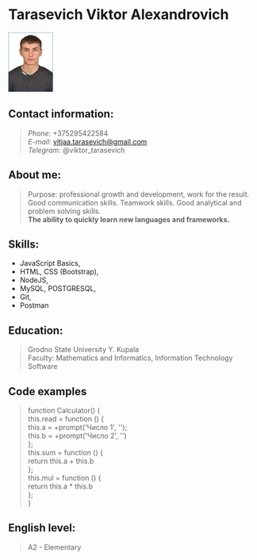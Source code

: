 # Tarasevich Viktor Alexandrovich

![](589409672.jpg)  

## Contact information:
> *Phone*: +375295422584  
*E-mail*: vitjaa.tarasevich@gmail.com   
*Telegram*: @viktor_tarasevich  

## About me:
> Purpose: professional growth and development, work for the result.  
Good communication skills. Teamwork skills.
Good analytical and problem solving skills.  
**The ability to quickly learn new languages and frameworks.**  

## Skills:
* JavaScript Basics,
* HTML, CSS (Bootstrap),
* NodeJS,
* MySQL, POSTGRESQL,
* Git,
* Postman

## Education:
>Grodno State University Y. Kupala  
Faculty: Mathematics and Informatics, Information Technology Software  

## Code examples
>function Calculator() {  
this.read = function () {  
this.a = +prompt('Число 1', '');  
this.b = +prompt('Число 2', '')  
};  
this.sum = function () {  
return this.a + this.b  
};  
this.mul = function () {  
return this.a * this.b  
};  
}

## English level:
>A2 - Elementary  